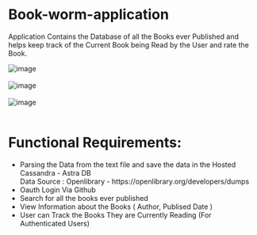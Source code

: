 # Book-worm-application
Application Contains the Database of all the Books ever Published and helps keep track of the Current Book being Read by the User and rate the Book.

![image](https://user-images.githubusercontent.com/63787026/192100257-1343875b-01c9-4a6a-a018-2af221e26818.png)
<br>
<br>
![image](https://user-images.githubusercontent.com/63787026/192100260-5a48bfd9-2107-4545-9905-2b3288b56e6a.png)
<br>
<br>
![image](https://user-images.githubusercontent.com/63787026/192100272-314dff17-0e0d-49a3-828f-ccfbb13325a2.png)
<br>
<br>

# Functional Requirements:
<ul>
<li>Parsing the Data from the text file and save the data in the Hosted Cassandra - Astra DB  </li>
Data Source : Openlibrary - https://openlibrary.org/developers/dumps
<li>Oauth Login Via Github</li>
<li>Search for all the books ever published</li>
<li>View Information about the Books ( Author, Publised Date )</li>
<li>User can Track the Books They are Currently Reading (For Authenticated Users)</li>
</ul>


